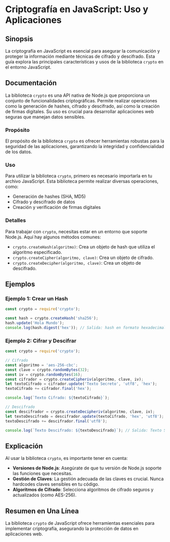 <!--
Meta Description: # Criptografía en JavaScript: Uso y Aplicaciones ## Sinopsis La criptografía en JavaScript es esencial para asegurar la comunicación y proteger la inf...
Meta Keywords: crypto, cifrado, const, javascript, biblioteca
-->

# Criptografía en JavaScript: Uso y Aplicaciones

## Sinopsis
La criptografía en JavaScript es esencial para asegurar la comunicación y proteger la información mediante técnicas de cifrado y descifrado. Esta guía explora las principales características y usos de la biblioteca `crypto` en el entorno JavaScript.

## Documentación
La biblioteca `crypto` es una API nativa de Node.js que proporciona un conjunto de funcionalidades criptográficas. Permite realizar operaciones como la generación de hashes, cifrado y descifrado, así como la creación de firmas digitales. Su uso es crucial para desarrollar aplicaciones web seguras que manejan datos sensibles.

### Propósito
El propósito de la biblioteca `crypto` es ofrecer herramientas robustas para la seguridad de las aplicaciones, garantizando la integridad y confidencialidad de los datos.

### Uso
Para utilizar la biblioteca `crypto`, primero es necesario importarla en tu archivo JavaScript. Esta biblioteca permite realizar diversas operaciones, como:

- Generación de hashes (SHA, MD5)
- Cifrado y descifrado de datos
- Creación y verificación de firmas digitales

### Detalles
Para trabajar con `crypto`, necesitas estar en un entorno que soporte Node.js. Aquí hay algunos métodos comunes:

- `crypto.createHash(algoritmo)`: Crea un objeto de hash que utiliza el algoritmo especificado.
- `crypto.createCipher(algoritmo, clave)`: Crea un objeto de cifrado.
- `crypto.createDecipher(algoritmo, clave)`: Crea un objeto de descifrado.

## Ejemplos

### Ejemplo 1: Crear un Hash
```javascript
const crypto = require('crypto');

const hash = crypto.createHash('sha256');
hash.update('Hola Mundo');
console.log(hash.digest('hex')); // Salida: hash en formato hexadecimal
```

### Ejemplo 2: Cifrar y Descifrar
```javascript
const crypto = require('crypto');

// Cifrado
const algoritmo = 'aes-256-cbc';
const clave = crypto.randomBytes(32);
const iv = crypto.randomBytes(16);
const cifrador = crypto.createCipheriv(algoritmo, clave, iv);
let textoCifrado = cifrador.update('Texto Secreto', 'utf8', 'hex');
textoCifrado += cifrador.final('hex');

console.log(`Texto Cifrado: ${textoCifrado}`);

// Descifrado
const descifrador = crypto.createDecipheriv(algoritmo, clave, iv);
let textoDescifrado = descifrador.update(textoCifrado, 'hex', 'utf8');
textoDescifrado += descifrador.final('utf8');

console.log(`Texto Descifrado: ${textoDescifrado}`); // Salida: Texto Secreto
```

## Explicación
Al usar la biblioteca `crypto`, es importante tener en cuenta:

- **Versiones de Node.js**: Asegúrate de que tu versión de Node.js soporte las funciones que necesitas.
- **Gestión de Claves**: La gestión adecuada de las claves es crucial. Nunca hardcodes claves sensibles en tu código.
- **Algoritmos de Cifrado**: Selecciona algoritmos de cifrado seguros y actualizados (como AES-256).

## Resumen en Una Línea
La biblioteca `crypto` de JavaScript ofrece herramientas esenciales para implementar criptografía, asegurando la protección de datos en aplicaciones web.